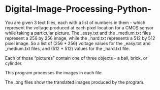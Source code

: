 # Digital-Image-Processing-Python-

You are given 3 text files, each with a list of numbers in them - which represent the voltage produced at each pixel location for a CMOS sensor while taking a particular picture. The _easy.txt and the _medium.txt files represent a 256 by 256 image, while the _hard.txt represents a 512 by 512 pixel image. So a list of (256 * 256) voltage values for the _easy.txt and _medium.txt files, and (512 * 512) values for the _hard.txt file.

Each of those “pictures” contain one of three objects - a ball, brick, or cylinder.

This program processes the images in each file.

The .png files show the translated images produced by the program.
